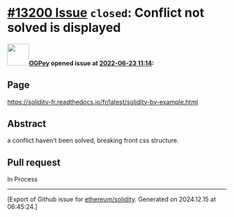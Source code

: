 # [\#13200 Issue](https://github.com/ethereum/solidity/issues/13200) `closed`: Conflict not solved is displayed

#### <img src="https://avatars.githubusercontent.com/u/96085049?u=e4fa1c1419a9053ea49c7315353a24f371bcf17f&v=4" width="50">[OGPey](https://github.com/OGPey) opened issue at [2022-06-23 11:14](https://github.com/ethereum/solidity/issues/13200):

## Page

https://solidity-fr.readthedocs.io/fr/latest/solidity-by-example.html

## Abstract

a conflict haven't been solved, breaking front css structure.

## Pull request

In Process





-------------------------------------------------------------------------------



[Export of Github issue for [ethereum/solidity](https://github.com/ethereum/solidity). Generated on 2024.12.15 at 06:45:24.]
